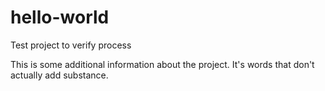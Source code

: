 # hello-world
Test project to verify process

This is some additional information about the project. It's words that don't actually add substance.
